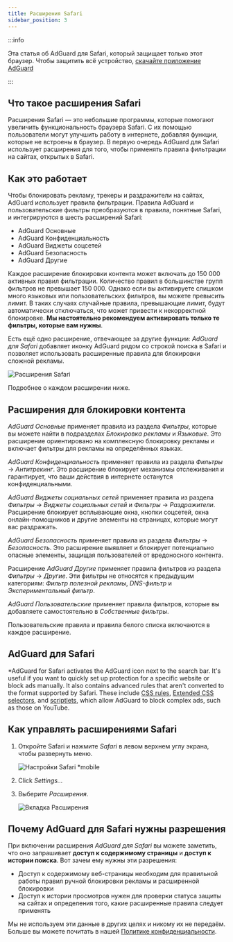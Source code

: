 ```yaml
---
title: Расширения Safari
sidebar_position: 3
---
```


:::info

Эта статья об AdGuard для Safari, который защищает только этот браузер. Чтобы защитить всё устройство, [скачайте приложение AdGuard](https://agrd.io/download-kb-adblock)

:::

## Что такое расширения Safari

Расширения Safari — это небольшие программы, которые помогают увеличить функциональность браузера Safari. С их помощью пользователи могут улучшить работу в интернете, добавляя функции, которые не встроены в браузер. В первую очередь AdGuard для Safari использует расширения для того, чтобы применять правила фильтрации на сайтах, открытых в Safari.

## Как это работает

Чтобы блокировать рекламу, трекеры и раздражители на сайтах, AdGuard использует правила фильтрации. Правила AdGuard и пользовательские фильтры преобразуются в правила, понятные Safari, и интегрируются в шесть расширений Safari:

- AdGuard Основные
- AdGuard Конфиденциальность
- AdGuard Виджеты соцсетей
- AdGuard Безопасность
- AdGuard Другие

Каждое расширение блокировки контента может включать до 150 000 активных правил фильтрации. Количество правил в большинстве групп фильтров не превышает 150 000. Однако если вы активируете слишком много языковых или пользовательских фильтров, вы можете превысить лимит. В таких случаях случайные правила, превышающие лимит, будут автоматически отключаться, что может привести к некорректной блокировке. **Мы настоятельно рекомендуем активировать только те фильтры, которые вам нужны**.

Есть ещё одно расширение, отвечающее за другие функции: *AdGuard для Safari* добавляет иконку AdGuard рядом со строкой поиска в Safari и позволяет использовать расширенные правила для блокировки сложной рекламы.

![Расширения Safari](https://cdn.adtidy.org/content/kb/ad_blocker/safari/adguard-for-safari-icon1.png)

Подробнее о каждом расширении ниже.

## Расширения для блокировки контента

*AdGuard Основные* применяет правила из раздела *Фильтры*, которые вы можете найти в подразделах *Блокировка рекламы* и *Языковые*. Это расширение ориентировано на комплексную блокировку рекламы и включает фильтры для рекламы на определённых языках.

*AdGuard Конфиденциальность* применяет правила из раздела *Фильтры* → *Антитрекинг*. Это расширение блокирует механизмы отслеживания и гарантирует, что ваши действия в интернете останутся конфиденциальными.

*AdGuard Виджеты социальных сетей* применяет правила из раздела *Фильтры* → *Виджеты социальных сетей* и *Фильтры* → *Раздражители*. Расширение блокирует всплывающие окна, кнопки соцсетей, окна онлайн-помощников и другие элементы на страницах, которые могут вас раздражать.

*AdGuard Безопасность* применяет правила из раздела *Фильтры* → *Безопасность*. Это расширение выявляет и блокирует потенциально опасные элементы, защищая пользователей от вредоносного контента.

Расширение *AdGuard Другие* применяет правила фильтров из раздела *Фильтры* → *Другие*. Эти фильтры не относятся к предыдущим категориям: *Фильтр полезной рекламы*, *DNS-фильтр* и *Экспериментальный фильтр*.

*AdGuard Пользовательские* применяет правила фильтров, которые вы добавляете самостоятельно в *Собственные фильтры*.

Пользовательские правила и правила белого списка включаются в каждое расширение.

## AdGuard для Safari

*AdGuard for Safari activates the AdGuard icon next to the search bar. It's useful if you want to quickly set up protection for a specific website or block ads manually. It also contains advanced rules that aren't converted to the format supported by Safari. These include [CSS rules](/general/ad-filtering/create-own-filters#cosmetic-css-rules), [Extended CSS selectors](/general/ad-filtering/create-own-filters#extended-css-selectors), and [scriptlets](/general/ad-filtering/create-own-filters#scriptlets), which allow AdGuard to block complex ads, such as those on YouTube.

## Как управлять расширениями Safari

1. Откройте Safari и нажмите *Safari* в левом верхнем углу экрана, чтобы развернуть меню.

    ![Настройки Safari *mobile](https://cdn.adtidy.org/content/kb/ad_blocker/safari/adguard-for-safari-settings1.png)

1. Click *Settings...*

1. Выберите *Расширения*.

    ![Вкладка Расширения](https://cdn.adtidy.org/content/kb/ad_blocker/safari/adguard-for-safari-extensions1.png)

## Почему AdGuard для Safari нужны разрешения

При включении расширения *AdGuard для Safari* вы можете заметить, что оно запрашивает **доступ к содержимому страницы** и **доступ к истории поиска**. Вот зачем ему нужны эти разрешения:

- Доступ к содержимому веб-страницы необходим для правильной работы правил ручной блокировки рекламы и расширенной блокировки
- Доступ к истории просмотров нужен для проверки статуса защиты на сайтах и определения того, какие расширенные правила следует применять

Мы не используем эти данные в других целях и никому их не передаём. Больше вы можете почитать в нашей [Политике конфиденциальности](https://adguard.com/privacy.html).
